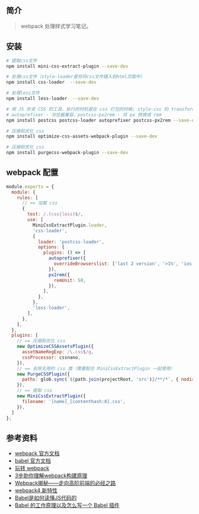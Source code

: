## 简介

> webpack 处理样式学习笔记。

## 安装

```bash
# 提取css文件
npm install mini-css-extract-plugin --save-dev

# 处理css文件（style-loader是将将css文件插入到html页面中）
npm install css-loader  --save-dev

# 处理less文件
npm install less-loader  --save-dev 

# 用 JS 形变 CSS 的工具，执行的时机是在 css 打包的时候; style-css 的 transform 配置是在浏览器环境
# autoprefixer - 浏览器兼容、postcss-px2rem - 将 px 转换成 rem 
npm install postcss postcss-loader autoprefixer postcss-px2rem --save-dev

# 压缩和优化 css
npm install optimize-css-assets-webpack-plugin --save-dev

# 压缩和优化 css
npm install purgecss-webpack-plugin --save-dev
```

## webpack 配置

```js
module.exports = {
  module: {
    rules: [
      // == 加载 css
      {
        test: /.(css|less)$/,
        use: [
          MiniCssExtractPlugin.loader,
          'css-loader',
          {
            loader: 'postcss-loader',
            options: {
              plugins: () => [
                autoprefixer({
                  overrideBrowserslist: ['last 2 version', '>1%', 'ios 7'],
                }),
                px2rem({
                  remUnit: 50,
                }),
              ],
            },
          },
          'less-loader',
        ],
      },
    ],
  },
  plugins: [
    // == 压缩和优化 css
    new OptimizeCSSAssetsPlugin({
      assetNameRegExp: /\.css$/g,
      cssProcessor: cssnano,
    }),
    // == 去除无用的 css 类（需要配合 MiniCssExtractPlugin 一起使用）
    new PurgeCSSPlugin({
      paths: glob.sync(`${path.join(projectRoot, 'src')}/**/*`, { nodir: true }),
    }),
    // == 提取 css
    new MiniCssExtractPlugin({
      filename: '[name]_[contenthash:8].css',
    }),
  ]
};
```

## 参考资料

- [webpack 官方文档](https://webpack.js.org/)
- [babel 官方文档](https://babeljs.io/)
- [玩转 webpack](https://time.geekbang.org/course/intro/100028901)
- [3步助你理解webpack构建原理](https://learn.kaikeba.com/catalog/211875)
- [Webpack揭秘——走向高阶前端的必经之路 ](https://juejin.im/post/6844903685407916039)
- [webpack4 新特性](https://lz5z.com/webpack4-new/)
- [Babel是如何读懂JS代码的](https://zhuanlan.zhihu.com/p/27289600)
- [Babel 的工作原理以及怎么写一个 Babel 插件](https://cloud.tencent.com/developer/article/1520124)
